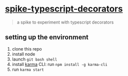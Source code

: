 # [spike-typescript-decorators](https://github.com/cmichaelgraham/spike-typescript-decorators)

> a spike to experiment with typescript decorators

## setting up the environment

1. clone this repo
1. install node
2. launch `git bash shell`
2. install [karma](http://karma-runner.github.io/) CLI: run `npm install -g karma-cli`
3. run `karma start`
